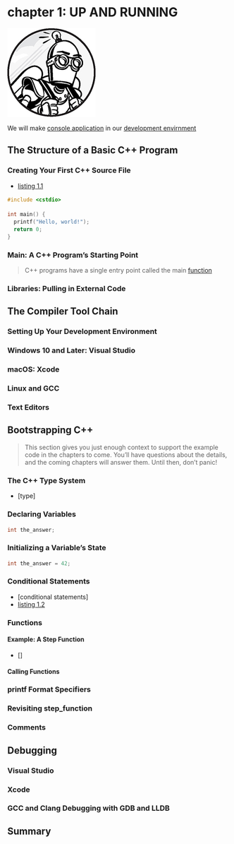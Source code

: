 # chapter 1: UP AND RUNNING

![](../../public/images/common.jpg)

We will make [console application] in our [development envirnment]

## The Structure of a Basic C++ Program

### Creating Your First C++ Source File

- [listing 1.1](../../resources/ccc-master/chapter_1/listing_1_1.cpp)

```cpp
#include <cstdio>

int main() {
  printf("Hello, world!");
  return 0;
}
```
### Main: A C++ Program’s Starting Point

>C++ programs have a single entry point called the main [function]


### Libraries: Pulling in External Code

## The Compiler Tool Chain

### Setting Up Your Development Environment
### Windows 10 and Later: Visual Studio
### macOS: Xcode
### Linux and GCC
### Text Editors

## Bootstrapping C++

>This section gives you just enough context to support the example code in the chapters to come. You’ll have questions about the details, and the coming chapters will answer them. Until then, don’t panic!

### The C++ Type System
- [type]
### Declaring Variables

```cpp
int the_answer;
```

### Initializing a Variable’s State

```cpp
int the_answer = 42;
```

### Conditional Statements

- [conditional statements]
- [listing 1.2](../../resources/ccc-master/chapter_1/listing_1_2.cpp)

### Functions

#### Example: A Step Function

- [] 
#### Calling Functions


### printf Format Specifiers
### Revisiting step_function
### Comments

## Debugging
### Visual Studio
### Xcode
### GCC and Clang Debugging with GDB and LLDB

## Summary

[behavior]: ../../GLOSSARY.md#behavior
[conditional statments]: ../../GLOSSARY.md#cond
[console application]: ../../GLOSSARY.md#cons
[development envirnment]: ../../GLOSSARY.md#dev
[entry point]: ../../GLOSSARY.md#entry
[function]: ../../GLOSSARY.md#function
[source file]: ../../GLOSSARY.md#source
[state]: ../../GLOSSARY.md#state

